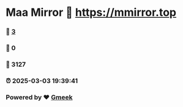 # Maa Mirror :link: https://mmirror.top 
### :page_facing_up: [3](https://mmirror.top/tag.html) 
### :speech_balloon: 0 
### :hibiscus: 3127 
### :alarm_clock: 2025-03-03 19:39:41 
### Powered by :heart: [Gmeek](https://github.com/Meekdai/Gmeek)
